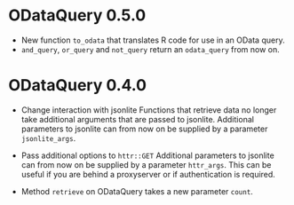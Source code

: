 # ODataQuery 0.5.0

* New function `to_odata` that translates R code for use in an OData query.
* `and_query`, `or_query` and `not_query` return an `odata_query` from now on.

# ODataQuery 0.4.0

* Change interaction with jsonlite
Functions that retrieve data no longer take additional arguments that are passed to jsonlite.
Additional parameters to jsonlite can from now on be supplied by a parameter `jsonlite_args`.

* Pass additional options to `httr::GET`
Additional parameters to jsonlite can from now on be supplied by a parameter `httr_args`.
This can be useful if you are behind a proxyserver or if authentication is required.

* Method `retrieve` on ODataQuery takes a new parameter `count`.

